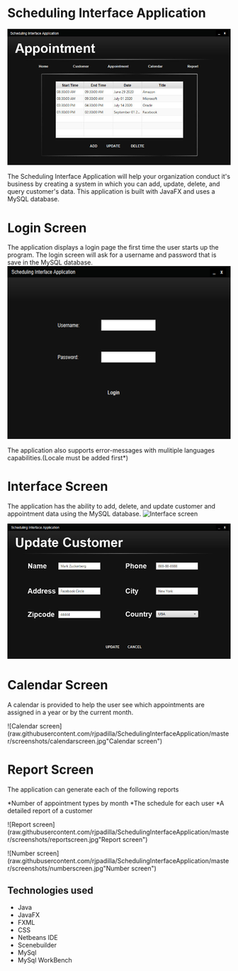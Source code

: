 # Scheduling Interface Application
![Appointment screen](https://raw.githubusercontent.com/rjpadilla/SchedulingInterfaceApplication/master/screenshots/appointmentscreen.jpg "Appointment screen")

The Scheduling Interface Application will help your organization conduct it's business by creating a system in which you can add, update, delete, and query customer's data. This application is built with JavaFX and uses a MySQL database.

# Login Screen
The application displays a login page the first time the user starts up the program. The login screen will ask for a username and password that is save in the MySQL database.
![Login screen](https://raw.githubusercontent.com/rjpadilla/SchedulingInterfaceApplication/master/screenshots/login.jpg "Login screen")

The application also supports error-messages with mulitiple languages capabilities.(Locale must be added first*)


# Interface Screen
The application has the ability to add, delete, and update customer and appointment data using the MySQL database.
![Interface screen](https://raw.githubusercontent.com/rjpadilla/SchedulingInterfaceApplication/master/screenshots/customerscreen.jpgg "Interface screen")

![Update screen](https://raw.githubusercontent.com/rjpadilla/SchedulingInterfaceApplication/master/screenshots/updatescreen.jpg "Update screen")


# Calendar Screen
A calendar is provided to help the user see which appointments are assigned in a year or by the current month.

![Calendar screen](raw.githubusercontent.com/rjpadilla/SchedulingInterfaceApplication/master/screenshots/calendarscreen.jpg"Calendar screen")

# Report Screen
The application can generate each of the following reports

*Number of appointment types by month
*The schedule for each user
*A detailed report of a customer

![Report screen](raw.githubusercontent.com/rjpadilla/SchedulingInterfaceApplication/master/screenshots/reportscreen.jpg"Report screen")

![Number screen](raw.githubusercontent.com/rjpadilla/SchedulingInterfaceApplication/master/screenshots/numberscreen.jpg"Number screen")

## Technologies used
* Java
* JavaFX
* FXML
* CSS
* Netbeans IDE
* Scenebuilder
* MySql
* MySql WorkBench